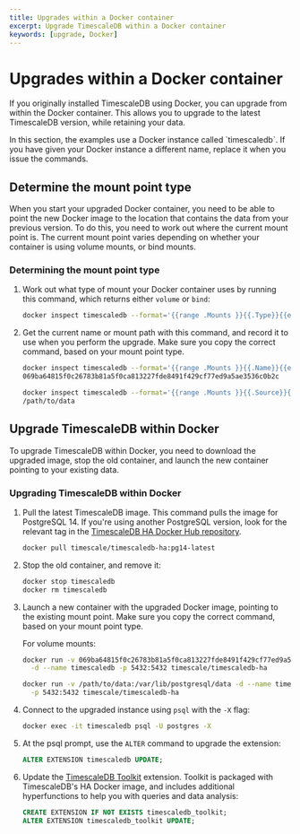 ```yaml
---
title: Upgrades within a Docker container
excerpt: Upgrade TimescaleDB within a Docker container
keywords: [upgrade, Docker]
---
```


# Upgrades within a Docker container

If you originally installed TimescaleDB using Docker, you can upgrade from
within the Docker container. This allows you to upgrade to the latest
TimescaleDB version, while retaining your data.

<highlight type="note">
In this section, the examples use a Docker instance called `timescaledb`. If you
have given your Docker instance a different name, replace it when you issue the
commands.
</highlight>

## Determine the mount point type

When you start your upgraded Docker container, you need to be able to point the
new Docker image to the location that contains the data from your previous
version. To do this, you need to work out where the current mount point is. The
current mount point varies depending on whether your container is using volume
mounts, or bind mounts.

<procedure>

### Determining the mount point type

1.  Work out what type of mount your Docker container uses by running this
    command, which returns either `volume` or `bind`:

    ```bash
    docker inspect timescaledb --format='{{range .Mounts }}{{.Type}}{{end}}'
    ```

1.  Get the current name or mount path with this command, and record it to use
    when you perform the upgrade. Make sure you copy the correct command, based
    on your mount point type.

    <terminal>

    <tab label='Volume mount'>

    ```bash
    docker inspect timescaledb --format='{{range .Mounts }}{{.Name}}{{end}}'
    069ba64815f0c26783b81a5f0ca813227fde8491f429cf77ed9a5ae3536c0b2c
    ```

    </tab>

    <tab label='Bind mount'>

    ```bash
    docker inspect timescaledb --format='{{range .Mounts }}{{.Source}}{{end}}'
    /path/to/data
    ```

    </tab>

    </terminal>

</procedure>

## Upgrade TimescaleDB within Docker

To upgrade TimescaleDB within Docker, you need to download the upgraded image,
stop the old container, and launch the new container pointing to your existing
data.

<procedure>

### Upgrading TimescaleDB within Docker

1.  Pull the latest TimescaleDB image. This command pulls the image for
    PostgreSQL&nbsp;14. If you're using another PostgreSQL version, look for the
    relevant tag in the
    [TimescaleDB HA Docker Hub repository](https://hub.docker.com/r/timescale/timescaledb-ha/tags).

    ```bash
    docker pull timescale/timescaledb-ha:pg14-latest
    ```

1.  Stop the old container, and remove it:

    ```bash
    docker stop timescaledb
    docker rm timescaledb
    ```

1.  Launch a new container with the upgraded Docker image, pointing to the
    existing mount point. Make sure you copy the correct command, based on your
    mount point type.

    For volume mounts:

    <terminal>

    <tab label='Volume mount'>

    ```bash
    docker run -v 069ba64815f0c26783b81a5f0ca813227fde8491f429cf77ed9a5ae3536c0b2c:/var/lib/postgresql/data \
      -d --name timescaledb -p 5432:5432 timescale/timescaledb-ha
    ```

    </tab>

    <tab label='Bind mount'>

    ```bash
    docker run -v /path/to/data:/var/lib/postgresql/data -d --name timescaledb \
      -p 5432:5432 timescale/timescaledb-ha
    ```

    </tab>

    </terminal>

1.  Connect to the upgraded instance using `psql` with the `-X` flag:

    ```bash
    docker exec -it timescaledb psql -U postgres -X
    ```

1.  At the psql prompt, use the `ALTER` command to upgrade the extension:

    ```sql
    ALTER EXTENSION timescaledb UPDATE;
    ```

1.  Update the [TimescaleDB Toolkit][toolkit] extension. Toolkit is packaged
    with TimescaleDB's HA Docker image, and includes additional hyperfunctions
    to help you with queries and data analysis:

    ```sql
    CREATE EXTENSION IF NOT EXISTS timescaledb_toolkit;
    ALTER EXTENSION timescaledb_toolkit UPDATE;
    ```

</procedure>

[toolkit]: https://docs.timescale.com/timescaledb/latest/how-to-guides/hyperfunctions/install-toolkit/
